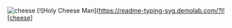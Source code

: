 ![cheese](https://github.com/user-attachments/assets/d0c1f9b2-9a9d-4c43-92bb-3c38a3d009cf)
[![Holy Cheese Man](https://readme-typing-svg.demolab.com/?l![cheese]
